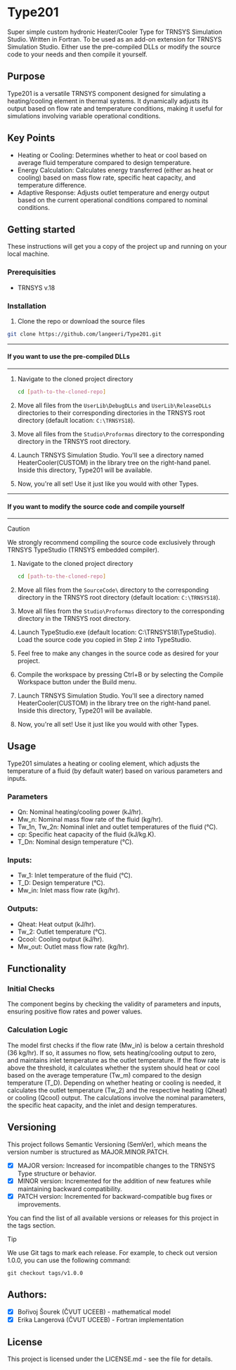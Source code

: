 # Type201
Super simple custom hydronic Heater/Cooler Type for TRNSYS Simulation Studio. Written in Fortran. To be used as an add-on extension for TRNSYS Simulation Studio. Either use the pre-compiled DLLs or modify the source code to your needs and then compile it yourself. 

## Purpose
Type201 is a versatile TRNSYS component designed for simulating a heating/cooling element in thermal systems. It dynamically adjusts its output based on flow rate and temperature conditions, making it useful for simulations involving variable operational conditions.

## Key Points
- Heating or Cooling: Determines whether to heat or cool based on average fluid temperature compared to design temperature.
- Energy Calculation: Calculates energy transferred (either as heat or cooling) based on mass flow rate, specific heat capacity, and temperature difference.
- Adaptive Response: Adjusts outlet temperature and energy output based on the current operational conditions compared to nominal conditions.

## Getting started 
These instructions will get you a copy of the project up and running on your local machine.

### Prerequisities
- TRNSYS v.18 

### Installation
1. Clone the repo or download the source files
   
  ```bash
  git clone https://github.com/langeeri/Type201.git
```
---  
#### If you want to use the pre-compiled DLLs
---
1. Navigate to the cloned project directory

   ```bash
   cd [path-to-the-cloned-repo]
   ```

3. Move all files from the `UserLib\DebugDLLs` and `UserLib\ReleaseDLLs` directories to their corresponding directories in the TRNSYS root directory (default location: `C:\TRNSYS18`).
4. Move all files from the `Studio\Proformas` directory to the corresponding directory in the TRNSYS root directory.
5. Launch TRNSYS Simulation Studio. You'll see a directory named HeaterCooler(CUSTOM) in the library tree on the right-hand panel. Inside this directory, Type201 will be available.
6. Now, you're all set! Use it just like you would with other Types.
---  
#### If you want to modify the source code and compile yourself
---
> [!CAUTION]
> We strongly recommend compiling the source code exclusively through TRNSYS TypeStudio (TRNSYS embedded compiler).
> 
1. Navigate to the cloned project directory

   ```bash
   cd [path-to-the-cloned-repo]
   ```
2. Move all files from the `SourceCode\` directory to the corresponding directory in the TRNSYS root directory (default location: `C:\TRNSYS18`).
3. Move all files from the `Studio\Proformas` directory to the corresponding directory in the TRNSYS root directory.
4. Launch TypeStudio.exe (default location: C:\TRNSYS18\TypeStudio). Load the source code you copied in Step 2 into TypeStudio.
5. Feel free to make any changes in the source code as desired for your project.
6. Compile the workspace by pressing Ctrl+B or by selecting the Compile Workspace button under the Build menu.
7. Launch TRNSYS Simulation Studio. You'll see a directory named HeaterCooler(CUSTOM) in the library tree on the right-hand panel. Inside this directory, Type201 will be available.
8. Now, you're all set! Use it just like you would with other Types.

## Usage
Type201 simulates a heating or cooling element, which adjusts the temperature of a fluid (by default water) based on various parameters and inputs.
### Parameters
- Qn: Nominal heating/cooling power (kJ/hr).
- Mw_n: Nominal mass flow rate of the fluid (kg/hr).
- Tw_1n, Tw_2n: Nominal inlet and outlet temperatures of the fluid (°C).
- cp: Specific heat capacity of the fluid (kJ/kg.K).
- T_Dn: Nominal design temperature (°C).
### Inputs:
- Tw_1: Inlet temperature of the fluid (°C).
- T_D: Design temperature (°C).
- Mw_in: Inlet mass flow rate (kg/hr).
### Outputs:
- Qheat: Heat output (kJ/hr).
- Tw_2: Outlet temperature (°C).
- Qcool: Cooling output (kJ/hr).
- Mw_out: Outlet mass flow rate (kg/hr).

## Functionality
### Initial Checks
The component begins by checking the validity of parameters and inputs, ensuring positive flow rates and power values.
### Calculation Logic
The model first checks if the flow rate (Mw_in) is below a certain threshold (36 kg/hr). If so, it assumes no flow, sets heating/cooling output to zero, and maintains inlet temperature as the outlet temperature.
If the flow rate is above the threshold, it calculates whether the system should heat or cool based on the average temperature (Tw_m) compared to the design temperature (T_D).
Depending on whether heating or cooling is needed, it calculates the outlet temperature (Tw_2) and the respective heating (Qheat) or cooling (Qcool) output.
The calculations involve the nominal parameters, the specific heat capacity, and the inlet and design temperatures.

## Versioning
This project follows Semantic Versioning (SemVer), which means the version number is structured as MAJOR.MINOR.PATCH.

- [x] MAJOR version: Increased for incompatible changes to the TRNSYS Type structure or behavior.
- [x] MINOR version: Incremented for the addition of new features while maintaining backward compatibility.
- [x] PATCH version: Incremented for backward-compatible bug fixes or improvements.

You can find the list of all available versions or releases for this project in the tags section. 

> [!TIP]
> We use Git tags to mark each release. For example, to check out version 1.0.0, you can use the following command:
   ```git
  git checkout tags/v1.0.0
   ```
## Authors:
- [x] Bořivoj Šourek (ČVUT UCEEB) - mathematical model
- [x] Erika Langerová (ČVUT UCEEB) - Fortran implementation

## License 
This project is licensed under the LICENSE.md - see the file for details.
 
